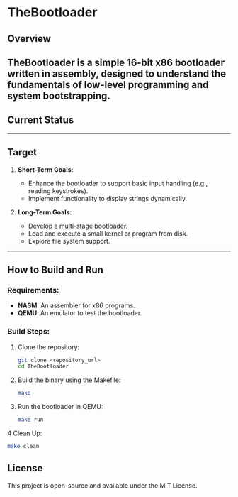 # TheBootloader

## Overview
TheBootloader is a simple 16-bit x86 bootloader written in assembly, designed to understand the fundamentals of low-level programming and system bootstrapping.
---

## Current Status

---

## Target
1. **Short-Term Goals:**
   - Enhance the bootloader to support basic input handling (e.g., reading keystrokes).
   - Implement functionality to display strings dynamically.

2. **Long-Term Goals:**
   - Develop a multi-stage bootloader.
   - Load and execute a small kernel or program from disk.
   - Explore file system support.

---

## How to Build and Run
### Requirements:
- **NASM**: An assembler for x86 programs.
- **QEMU**: An emulator to test the bootloader.

### Build Steps:
1. Clone the repository:
   ```bash
   git clone <repository_url>
   cd TheBootloader
   ```
3. Build the binary using the Makefile:
   ```bash
   make
   ```
3. Run the bootloader in QEMU:
   ```bash
   make run
   ```
4 Clean Up:
   ```bash
   make clean
   ```

## License
This project is open-source and available under the MIT License.
